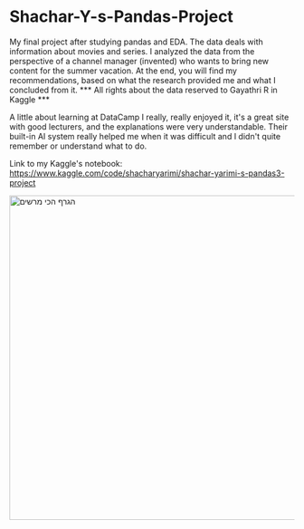 # Shachar-Y-s-Pandas-Project
My final project after studying pandas and EDA.
 The data deals with information about movies and series.
 I analyzed the data from the perspective of a channel manager (invented) who wants to bring new content for the summer vacation.
 At the end, you will find my recommendations, based on what the research provided me and what I concluded from it.
 *** All rights about the data reserved to Gayathri R in Kaggle ***

A little about learning at DataCamp
I really, really enjoyed it, it's a great site with good lecturers, and the explanations were very understandable.
Their built-in AI system really helped me when it was difficult and I didn't quite remember or understand what to do.

Link to my Kaggle's notebook:
https://www.kaggle.com/code/shacharyarimi/shachar-yarimi-s-pandas3-project

<img width="746" height="573" alt="הגרף הכי מרשים" src="https://github.com/user-attachments/assets/d1ad921b-ab32-4932-8e4d-c6a719ccd622" />
